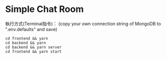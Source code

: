 # Simple Chat Room

執行方式(Terminal指令)：
(copy your own connection string of MongoDB to ".env.defaults" and save)
```
cd frontend && yarn
cd backend && yarn
cd backend && yarn server
cd frontend && yarn start
```